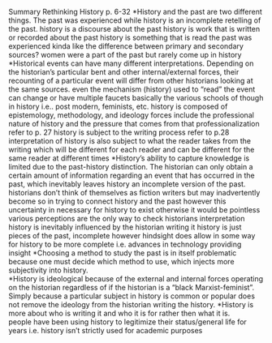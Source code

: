 Summary Rethinking History p. 6-32
*History and the past are two different things. The past was experienced while history is an incomplete retelling of the past.
  history is a discourse about the past
  history is work that is written or recorded about the past
  history is something that is read the past was experienced 
  kinda like the difference between primary and secondary sources?
  women were a part of the past but rarely come up in history
*Historical events can have many different interpretations.  Depending on the historian’s particular bent and other 
internal/external forces, their recounting of a particular event will differ from other historians looking at the same sources. 
  even the mechanism (history) used to “read” the event can change or have multiple faucets 
  basically the various schools of though in history i.e.. post modern, feminists, etc.
  history is composed of epistemology, methodology, and ideology
  forces include the professional nature of history and the pressure that comes from that professionalization 
    refer to p. 27
  history is subject to the writing process 
    refer to p.28
  interpretation of history is also subject to what the reader takes from the writing which will be different for each reader 
  and can be different for the same reader at different times 
*History’s ability to capture knowledge is limited due to the past-history distinction. The historian can only obtain a certain 
 amount of information regarding an event that has occurred in the past, which inevitably leaves history an incomplete version
 of the past.
  historians don’t think of themselves as fiction writers but may inadvertently become so in trying to connect history and the 
    past
  however this uncertainty in necessary for history to exist otherwise it would be pointless 
  various perceptions are the only way to check historians interpretation 
  history is inevitably influenced by the historian writing it
  history is just pieces of the past, incomplete
  however hindsight does allow in some way for history to be more complete i.e. advances in technology providing insight
*Choosing a method to study the past is in itself problematic because one must decide which method to use, which injects more 
 subjectivity into history.  
*History is ideological because of the external and internal forces operating on the historian regardless of if the historian 
 is a “black Marxist-feminist”.  Simply because a particular subject in history is common or popular does not remove the 
 ideology from the historian writing the history.
*History is more about who is writing it and who it is for rather then what it is.  
  people have been using history to legitimize their status/general life for years i.e. history isn’t strictly used for
  academic purposes 
